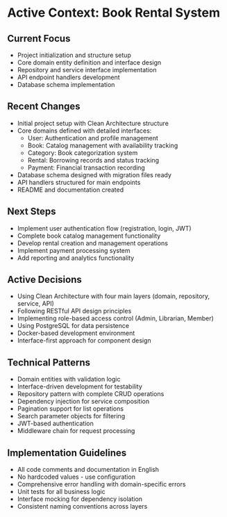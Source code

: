# Active Context: Book Rental System

## Current Focus
- Project initialization and structure setup
- Core domain entity definition and interface design
- Repository and service interface implementation
- API endpoint handlers development
- Database schema implementation

## Recent Changes
- Initial project setup with Clean Architecture structure
- Core domains defined with detailed interfaces:
  - User: Authentication and profile management
  - Book: Catalog management with availability tracking
  - Category: Book categorization system
  - Rental: Borrowing records and status tracking
  - Payment: Financial transaction recording
- Database schema designed with migration files ready
- API handlers structured for main endpoints
- README and documentation created

## Next Steps
- Implement user authentication flow (registration, login, JWT)
- Complete book catalog management functionality
- Develop rental creation and management operations
- Implement payment processing system
- Add reporting and analytics functionality

## Active Decisions
- Using Clean Architecture with four main layers (domain, repository, service, API)
- Following RESTful API design principles
- Implementing role-based access control (Admin, Librarian, Member)
- Using PostgreSQL for data persistence
- Docker-based development environment
- Interface-first approach for component design

## Technical Patterns
- Domain entities with validation logic
- Interface-driven development for testability
- Repository pattern with complete CRUD operations
- Dependency injection for service composition
- Pagination support for list operations
- Search parameter objects for filtering
- JWT-based authentication
- Middleware chain for request processing

## Implementation Guidelines
- All code comments and documentation in English
- No hardcoded values - use configuration
- Comprehensive error handling with domain-specific errors
- Unit tests for all business logic
- Interface mocking for dependency isolation
- Consistent naming conventions across layers
